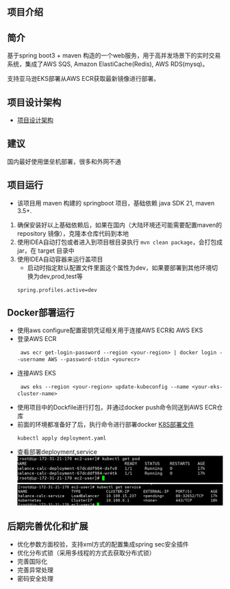 ## 项目介绍

## 简介

基于spring boot3 + maven 构造的一个web服务，用于高并发场景下的实时交易系统，集成了AWS SQS, Amazon ElastiCache(Redis), AWS
RDS(mysq)。

支持亚马逊EKS部署从AWS ECR获取最新镜像进行部署。

## 项目设计架构

- [项目设计架构](./doc/detail.md)

## 建议

国内最好使用堡垒机部署，很多和外网不通

## 项目运行

- 该项目用 maven 构建的 springboot 项目，基础依赖 java SDK 21, maven 3.5+.

1. 确保安装好以上基础依赖后，如果在国内（大陆环境还可能需要配置maven的repository 镜像），克隆本仓库代码到本地
2. 使用IDEA自动打包或者进入到项目根目录执行 `mvn clean package`，会打包成 jar，在 target 目录中
3. 使用IDEA自动容器来运行盖项目
    - 启动时指定默认配置文件里面这个属性为dev，如果要部署到其他环境切换为dev,prod,test等
   ```
   spring.profiles.active=dev

   ```

## Docker部署运行

- 使用aws configure配置密钥凭证相关用于连接AWS ECR和 AWS EKS
- 登录AWS ECR
  ```
   aws ecr get-login-password --region <your-region> | docker login --username AWS --password-stdin <yourecr>
  ```
- 连接AWS EKS
  ```
   aws eks --region <your-region> update-kubeconfig --name <your-eks-cluster-name>
  ```
- 使用项目中的Dockfile进行打包，并通过docker push命令同送到AWS ECR仓库
- 前面的环境都准备好了后，执行命令进行部署docker
  [K8S部署文件](deployment.yaml)
  ```
  kubectl apply deployment.yaml
  ```
- 查看部署deployment,service
  ![](./doc/image/pod.png)
  ![](./doc/image/service.png)

## 后期完善优化和扩展

- 优化参数方面校验，支持xml方式的配置集成spring sec安全插件
- 优化分布式锁（采用多线程的方式去获取分布式锁）
- 完善国际化
- 完善异常处理
- 密码安全处理

